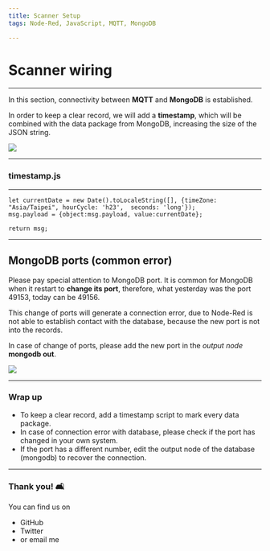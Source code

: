 ```yaml
---
title: Scanner Setup
tags: Node-Red, JavaScript, MQTT, MongoDB

---
```


# Scanner wiring

<!-- Put the link to this slide here so people can follow -->

---

In this section, connectivity between **MQTT** and **MongoDB** is established.

In order to keep a clear record, we will add a **timestamp**, which will be combined with the data package from MongoDB, increasing the size of the JSON string.


![](https://i.imgur.com/oxuwI5f.png)

---

### timestamp.js

---

```js=
let currentDate = new Date().toLocaleString([], {timeZone: "Asia/Taipei", hourCycle: 'h23',  seconds: 'long'});
msg.payload = {object:msg.payload, value:currentDate}; 

return msg; 
```

---

## MongoDB ports (common error)

Please pay special attention to MongoDB port. It is common for MongoDB when it restart to **change its port**, therefore, what yesterday was the port 49153, today can be 49156.

This change of ports will generate a connection error, due to Node-Red is not able to establish contact with the database, because the new port is not into the records.

In case of change of ports, please add the new port in the *output node* **mongodb out**.


![](https://i.imgur.com/28tANuk.png)

---

### Wrap up

- To keep a clear record, add a timestamp script to mark every data package.
- In case of connection error with database, please check if the port has changed in your own system.
- If the port has a different number, edit the output node of the database (mongodb) to recover the connection. 

---

### Thank you! :couch_and_lamp: 

You can find us on

- GitHub
- Twitter
- or email me
